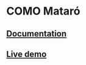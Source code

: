 # COMO Mataró

## [Documentation](documentation/README.md)

## [Live demo](https://como-web-app.web.app/)

